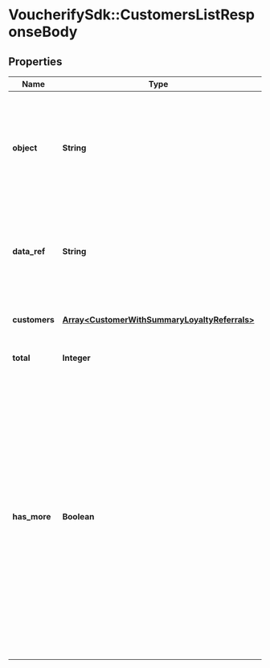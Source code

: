 # VoucherifySdk::CustomersListResponseBody

## Properties

| Name | Type | Description | Notes |
| ---- | ---- | ----------- | ----- |
| **object** | **String** | The type of the object represented by JSON. This object stores information about customers in a dictionary. | [optional][default to &#39;list&#39;] |
| **data_ref** | **String** | Identifies the name of the attribute that contains the array of customer objects. | [optional][default to &#39;customers&#39;] |
| **customers** | [**Array&lt;CustomerWithSummaryLoyaltyReferrals&gt;**](CustomerWithSummaryLoyaltyReferrals.md) | Contains array of customer objects. | [optional] |
| **total** | **Integer** | Total number of customers. | [optional] |
| **has_more** | **Boolean** | As query results are always limited (by the limit parameter), the &#x60;has_more&#x60; flag indicates if there are more records for given filter parameters. This lets you know if you can run another request (with a different end date filter) to get more records returned in the results. | [optional] |

